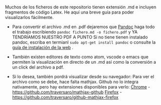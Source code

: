 Muchos de los ficheros de este repositorio tienen extensión .md e incluyen fragmentos de código Latex. He aquí una breve guía para poder visualizarlos fácilmente.

- Para convertir el archivo .md en .pdf dejaremos que [Pandoc](https://pandoc.org/) haga todo el trabajo escribiendo `pandoc fichero.md -o fichero.pdf` y YA TENDRIAMOS NUESTRO PDF A PUNTO
Si no tiene tienen instalado pandoc, escriba en termianl `sudo apt-get install pandoc` o consulte la [guía de instalación de la web](https://pandoc.org/installing.html) .

- También existen editores de texto como atom, vscode o emacs que permiten la visualización en directo de un .md  así como la conversión a un click del archivo a pdf.

- Si lo desea, también pordrá visualizar desde su navegador:
  Para ver el archivo como se debe, hace falta mathjax. Github no lo integra nativamente, pero hay extensiones disponibles para verlo:
  [Chrome](https://github.com/traversaro/mathjax-github) - https://github.com/traversaro/mathjax-github
  [Firefox](https://github.com/traversaro/github-mathjax-firefox) - https://github.com/traversaro/github-mathjax-firefox

